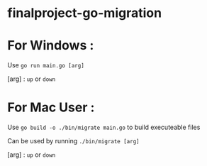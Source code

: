 # finalproject-go-migration

# For Windows :

Use ```go run main.go [arg]```

[arg] : ```up``` or ```down```



# For Mac User :

Use ```go build -o ./bin/migrate main.go``` to build executeable files

Can be used by running ```./bin/migrate [arg]```

[arg] : ```up``` or ```down```

